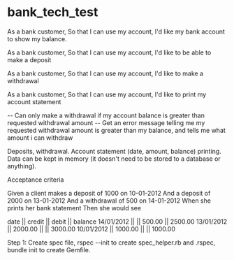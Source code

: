 # bank_tech_test

As a bank customer,
So that I can use my account,
I'd like my bank account to show my balance.

As a bank customer,
So that I can use my account,
I'd like to be able to make a deposit

As a bank customer,
So that I can use my account,
I'd like to make a withdrawal

As a bank customer,
So that I can use my account,
I'd like to print my account statement

-- Can only make a withdrawal if my account balance is greater than requested withdrawal amount
-- Get an error message telling me my requested withdrawal amount is greater than my balance, and tells me what amount i can withdraw

Deposits, withdrawal.
Account statement (date, amount, balance) printing.
Data can be kept in memory (it doesn't need to be stored to a database or anything).

Acceptance criteria

Given a client makes a deposit of 1000 on 10-01-2012
And a deposit of 2000 on 13-01-2012
And a withdrawal of 500 on 14-01-2012
When she prints her bank statement
Then she would see

date || credit || debit || balance
14/01/2012 || || 500.00 || 2500.00
13/01/2012 || 2000.00 || || 3000.00
10/01/2012 || 1000.00 || || 1000.00

Step 1: Create spec file, rspec --init to create spec_helper.rb and .rspec, bundle init to create Gemfile. 